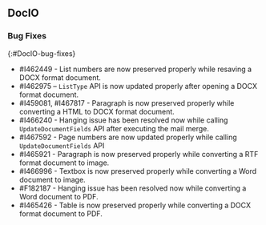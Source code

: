 ## DocIO

### Bug Fixes
{:#DocIO-bug-fixes}


* \#I462449 - List numbers are now preserved properly while resaving a DOCX format document.
* \#I462975 – `ListType` API is now updated properly after opening a DOCX format document.
* \#I459081, #I467817 - Paragraph is now preserved properly while converting a HTML to DOCX format document.
* \#I466240 - Hanging issue has been resolved now while calling `UpdateDocumentFields` API after executing the mail merge. 
* \#I467592 - Page numbers are now updated properly while calling `UpdateDocumentFields` API
* \#I465921 - Paragraph is now preserved properly while converting a RTF format document to image.
* \#I466996 - Textbox is now preserved properly while converting a Word document to image.
* \#F182187 - Hanging issue has been resolved now while converting a Word document to PDF.
* \#I465426 - Table is now preserved properly while converting a DOCX format document to PDF.
